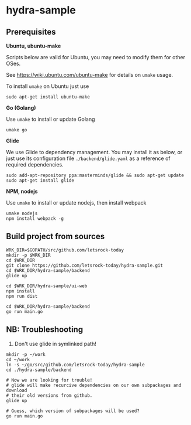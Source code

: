 # hydra-sample

## Prerequisites

__Ubuntu, ubuntu-make__

Scripts below are valid for Ubuntu, you may need to modify them for other OSes.

See https://wiki.ubuntu.com/ubuntu-make for details on `umake` usage.

To install `umake` on Ubuntu just use

```
sudo apt-get install ubuntu-make
```

__Go (Golang)__

Use `umake` to install or update Golang

```
umake go
```

__Glide__

We use Glide to dependency management. You may install it as below, or just use its
configuration file `./backend/glide.yaml` as a reference of required dependencies.

```
sudo add-apt-repository ppa:masterminds/glide && sudo apt-get update
sudo apt-get install glide
```

__NPM, nodejs__

Use `umake` to install or update nodejs, then install webpack

```
umake nodejs
npm install webpack -g
```


## Build project from sources

```
WRK_DIR=$GOPATH/src/github.com/letsrock-today
mkdir -p $WRK_DIR
cd $WRK_DIR
git clone https://github.com/letsrock-today/hydra-sample.git
cd $WRK_DIR/hydra-sample/backend
glide up

cd $WRK_DIR/hydra-sample/ui-web
npm install
npm run dist

cd $WRK_DIR/hydra-sample/backend
go run main.go

```

## NB: Troubleshooting

1. Don't use glide in symlinked path!

```
mkdir -p ~/work
cd ~/work
ln -s ~/go/src/github.com/letsrock-today/hydra-sample
cd ./hydra-sample/backend

# Now we are looking for trouble!
# glide will make recurcive dependencies on our own subpackages and download
# their old versions from github.
glide up

# Guess, which version of subpackages will be used?
go run main.go
```
